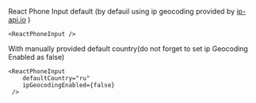 React Phone Input default (by defauil using ip geocoding provided by <a href="https://ip-api.io" target="_blank">ip-api.io</a> )  

    <ReactPhoneInput />

With manually provided default country(do not forget to set ip Geocoding Enabled as false)

    <ReactPhoneInput 
        defaultCountry="ru"
        ipGeocodingEnabled={false}
     />